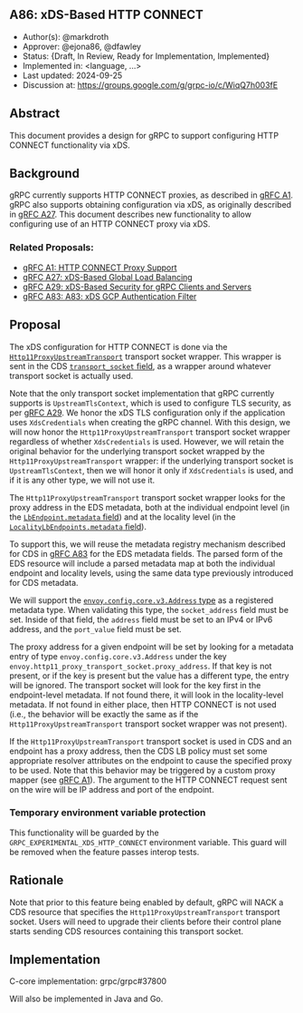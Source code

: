 A86: xDS-Based HTTP CONNECT
----
* Author(s): @markdroth
* Approver: @ejona86, @dfawley
* Status: {Draft, In Review, Ready for Implementation, Implemented}
* Implemented in: <language, ...>
* Last updated: 2024-09-25
* Discussion at: https://groups.google.com/g/grpc-io/c/WiqQ7h003fE

## Abstract

This document provides a design for gRPC to support configuring HTTP
CONNECT functionality via xDS.

## Background

gRPC currently supports HTTP CONNECT proxies, as described in [gRFC A1].
gRPC also supports obtaining configuration via xDS, as originally
described in [gRFC A27].  This document describes new functionality to
allow configuring use of an HTTP CONNECT proxy via xDS.

### Related Proposals: 
* [gRFC A1: HTTP CONNECT Proxy Support][gRFC A1]
* [gRFC A27: xDS-Based Global Load Balancing][gRFC A27]
* [gRFC A29: xDS-Based Security for gRPC Clients and Servers][gRFC A29]
* [gRFC A83: A83: xDS GCP Authentication Filter][gRFC A83]

[gRFC A1]: A1-http-connect-proxy-support.md
[gRFC A27]: A27-xds-global-load-balancing.md
[gRFC A29]: A29-xds-tls-security.md
[gRFC A83]: A83-xds-gcp-authn-filter.md

## Proposal

The xDS configuration for HTTP CONNECT is done via the
[`Http11ProxyUpstreamTransport`](https://github.com/envoyproxy/envoy/blob/d6120f3c769e70c988ddcc5c7e9cbc2737b5f63c/api/envoy/extensions/transport_sockets/http_11_proxy/v3/upstream_http_11_connect.proto#L36)
transport socket wrapper.  This wrapper is sent in the CDS [`transport_socket`
field](https://github.com/envoyproxy/envoy/blob/d6120f3c769e70c988ddcc5c7e9cbc2737b5f63c/api/envoy/config/cluster/v3/cluster.proto#L1099),
as a wrapper around whatever transport socket is actually used.

Note that the only transport socket implementation that gRPC currently
supports is `UpstreamTlsContext`, which is used to configure TLS
security, as per [gRFC A29].  We honor the xDS TLS configuration only if
the application uses `XdsCredentials` when creating the gRPC channel.
With this design, we will now honor the `Http11ProxyUpstreamTransport`
transport socket wrapper regardless of whether `XdsCredentials` is used.
However, we will retain the original behavior for the underlying
transport socket wrapped by the `Http11ProxyUpstreamTransport` wrapper:
if the underlying transport socket is `UpstreamTlsContext`, then we will
honor it only if `XdsCredentials` is used, and if it is any other type,
we will not use it.

The `Http11ProxyUpstreamTransport` transport socket
wrapper looks for the proxy address in the EDS metadata,
both at the individual endpoint level (in the [`LbEndpoint.metadata`
field](https://github.com/envoyproxy/envoy/blob/d6120f3c769e70c988ddcc5c7e9cbc2737b5f63c/api/envoy/config/endpoint/v3/endpoint_components.proto#L122))
and at the locality level (in the [`LocalityLbEndpoints.metadata`
field](https://github.com/envoyproxy/envoy/blob/d6120f3c769e70c988ddcc5c7e9cbc2737b5f63c/api/envoy/config/endpoint/v3/endpoint_components.proto#L165)).

To support this, we will reuse the metadata registry mechanism described
for CDS in [gRFC A83] for the EDS metadata fields.  The parsed form
of the EDS resource will include a parsed metadata map at both the
individual endpoint and locality levels, using the same data type
previously introduced for CDS metadata.

We will support the [`envoy.config.core.v3.Address`
type](https://github.com/envoyproxy/envoy/blob/d6120f3c769e70c988ddcc5c7e9cbc2737b5f63c/api/envoy/config/core/v3/address.proto#L175)
as a registered metadata type.  When validating this type, the
`socket_address` field must be set.  Inside of that field, the `address`
field must be set to an IPv4 or IPv6 address, and the `port_value` field
must be set.

The proxy address for a given endpoint will be set by looking for a
metadata entry of type `envoy.config.core.v3.Address` under the key
`envoy.http11_proxy_transport_socket.proxy_address`.  If that key is not
present, or if the key is present but the value has a different type,
the entry will be ignored.  The transport socket will look for the key
first in the endpoint-level metadata.  If not found there, it will look
in the locality-level metadata.  If not found in either place, then HTTP
CONNECT is not used (i.e., the behavior will be exactly the same as if the
`Http11ProxyUpstreamTransport` transport socket wrapper was not present).

If the `Http11ProxyUpstreamTransport` transport socket is used in CDS and
an endpoint has a proxy address, then the CDS LB policy must set some
appropriate resolver attributes on the endpoint to cause the specified
proxy to be used.  Note that this behavior may be triggered by a custom
proxy mapper (see [gRFC A1]).  The argument to the HTTP CONNECT request
sent on the wire will be IP address and port of the endpoint.

### Temporary environment variable protection

This functionality will be guarded by the
`GRPC_EXPERIMENTAL_XDS_HTTP_CONNECT` environment variable.  This guard
will be removed when the feature passes interop tests.

## Rationale

Note that prior to this feature being enabled by default, gRPC will NACK a
CDS resource that specifies the `Http11ProxyUpstreamTransport` transport
socket.  Users will need to upgrade their clients before their control
plane starts sending CDS resources containing this transport socket.

## Implementation

C-core implementation: grpc/grpc#37800

Will also be implemented in Java and Go.
